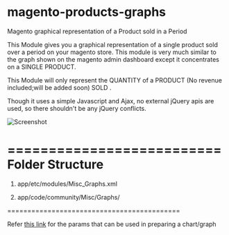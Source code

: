 magento-products-graphs
=======================

Magento graphical representation of a Product sold in a Period


This Module gives you a graphical representation of a single product sold over a period on your magento store.
This module is very much similar to the graph shown on the magento admin dashboard except it concentrates on a SINGLE PRODUCT.

This Module will only represent the QUANTITY of a PRODUCT (No revenue included;will be added soon) SOLD  .

Though it uses a simple Javascript and Ajax, no external jQuery apis are used, so there shouldn't be any jQuery conflicts.

![Screenshot](http://i.imgur.com/Smqer6Q.png)



==========================
Folder Structure
==========================


1) app/etc/modules/Misc_Graphs.xml

2) app/code/community/Misc/Graphs/


===========================================

Refer [this link](https://developers.google.com/chart/image/docs/chart_params) for the params that can be used in preparing a chart/graph
